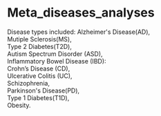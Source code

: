# Meta_diseases_analyses
Disease types included: 
Alzheimer's Disease(AD),\
Mutiple Sclerosis(MS),\
Type 2 Diabetes(T2D),\
Autism Spectrum Disorder (ASD),\
Inflammatory Bowel Disease (IBD):\
Crohn’s Disease (CD),\
Ulcerative Colitis (UC),\
Schizophrenia,\
Parkinson's Disease(PD),\
Type 1 Diabetes(T1D),\
Obesity.
